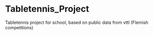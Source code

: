 # Tabletennis_Project
Tabletennis project for school, based on public data from vttl (Flemish competitions)
